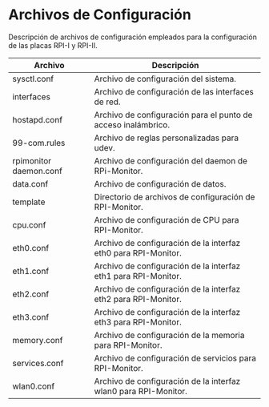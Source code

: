 
# Archivos de Configuración 
Descripción de archivos de configuración empleados para la configuración de las placas RPI-I y RPI-II.

| Archivo          | Descripción                                      |
|------------------|--------------------------------------------------|
| sysctl.conf      | Archivo de configuración del sistema.           |
| interfaces       | Archivo de configuración de las interfaces de red. |
| hostapd.conf     | Archivo de configuración para el punto de acceso inalámbrico. |
| 99-com.rules     | Archivo de reglas personalizadas para udev.     |
| rpimonitor daemon.conf | Archivo de configuración del daemon de RPi-Monitor. |
| data.conf        | Archivo de configuración de datos.              |
| template         | Directorio de archivos de configuración de RPI-Monitor.                           |
| cpu.conf         | Archivo de configuración de CPU para RPI-Monitor.             |
| eth0.conf        | Archivo de configuración de la interfaz eth0 para RPI-Monitor. |
| eth1.conf        | Archivo de configuración de la interfaz eth1 para RPI-Monitor.   |
| eth2.conf        | Archivo de configuración de la interfaz eth2 para RPI-Monitor.   |
| eth3.conf        | Archivo de configuración de la interfaz eth3 para RPI-Monitor.   |
| memory.conf      | Archivo de configuración de la memoria para RPI-Monitor.         |
| services.conf    | Archivo de configuración de servicios para RPI-Monitor.          |
| wlan0.conf       | Archivo de configuración de la interfaz wlan0 para RPI-Monitor.  |
